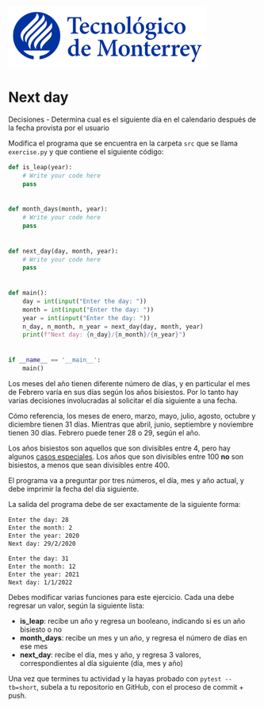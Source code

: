![Tec de Monterrey](../../images/logotecmty.png)
# Next day
Decisiones - Determina cual es el siguiente día en el calendario después
de la fecha provista por el usuario

Modifica el programa que se encuentra en la carpeta `src` que se llama
`exercise.py` y que contiene el siguiente código:

```python
def is_leap(year):
    # Write your code here
    pass


def month_days(month, year):
    # Write your code here
    pass


def next_day(day, month, year):
    # Write your code here
    pass


def main():
    day = int(input("Enter the day: "))
    month = int(input("Enter the day: "))
    year = int(input("Enter the day: "))
    n_day, n_month, n_year = next_day(day, month, year)
    print(f"Next day: {n_day}/{n_month}/{n_year}")


if __name__ == '__main__':
    main()
```

Los meses del año tienen diferente número de días, y en particular el mes de
Febrero varía en sus días según los años bisiestos. Por lo tanto hay varias
decisiones involucradas al solicitar el día siguiente a una fecha.

Cómo referencia, los meses de enero, marzo, mayo, julio, agosto, octubre y
diciembre tienen 31 días. Mientras que abril, junio, septiembre y noviembre
tienen 30 días. Febrero puede tener 28 o 29, según el año.

Los años bisiestos son aquellos que son divisibles entre 4, pero hay algunos
[casos especiales](https://www.timeanddate.com/date/leapyear.html#rules).
Los años que son divisibles entre 100 **no** son bisiestos, a menos que sean
divisibles entre 400.

El programa va a preguntar por tres números, el día, mes y año actual,
y debe imprimir la fecha del día siguiente.

La salida del programa debe de ser exactamente de la siguiente forma:

```plaintext
Enter the day: 28
Enter the month: 2
Enter the year: 2020
Next day: 29/2/2020
```

```plaintext
Enter the day: 31
Enter the month: 12
Enter the year: 2021
Next day: 1/1/2022
```

Debes modificar varias funciones para este ejercicio. Cada una debe regresar
un valor, según la siguiente lista:
- **is_leap**: recibe un año y regresa un booleano, indicando si es un
año bisiesto o no
- **month_days**: recibe un mes y un año, y regresa el número de días en
ese mes
- **next_day**: recibe el día, mes y año, y regresa 3 valores, correspondientes
al día siguiente (día, mes y año)

Una vez que termines tu actividad y la hayas probado con `pytest --tb=short`,
subela a tu repositorio en GitHub, con el proceso de commit + push.
